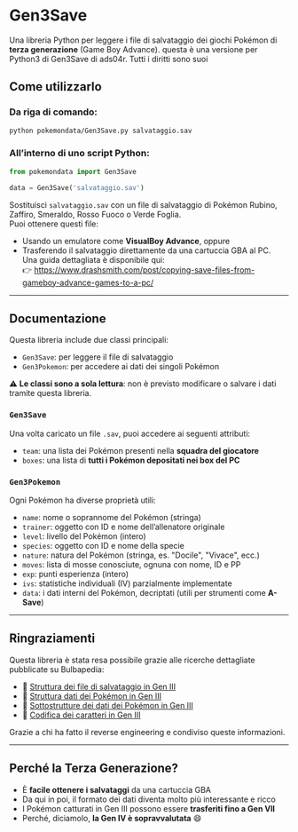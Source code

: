 # Gen3Save  
Una libreria Python per leggere i file di salvataggio dei giochi Pokémon di **terza generazione** (Game Boy Advance).
questa è una versione per Python3 di Gen3Save di ads04r. Tutti i diritti sono suoi

## Come utilizzarlo

### Da riga di comando:
```bash
python pokemondata/Gen3Save.py salvataggio.sav
```

### All’interno di uno script Python:
```python
from pokemondata import Gen3Save

data = Gen3Save('salvataggio.sav')
```

Sostituisci `salvataggio.sav` con un file di salvataggio di Pokémon Rubino, Zaffiro, Smeraldo, Rosso Fuoco o Verde Foglia.  
Puoi ottenere questi file:

- Usando un emulatore come **VisualBoy Advance**, oppure  
- Trasferendo il salvataggio direttamente da una cartuccia GBA al PC.  
  Una guida dettagliata è disponibile qui:  
  👉 https://www.drashsmith.com/post/copying-save-files-from-gameboy-advance-games-to-a-pc/

---

## Documentazione

Questa libreria include due classi principali:  
- `Gen3Save`: per leggere il file di salvataggio  
- `Gen3Pokemon`: per accedere ai dati dei singoli Pokémon  

⚠️ **Le classi sono a sola lettura**: non è previsto modificare o salvare i dati tramite questa libreria.

### `Gen3Save`
Una volta caricato un file `.sav`, puoi accedere ai seguenti attributi:

- `team`: una lista dei Pokémon presenti nella **squadra del giocatore**
- `boxes`: una lista di **tutti i Pokémon depositati nei box del PC**

### `Gen3Pokemon`
Ogni Pokémon ha diverse proprietà utili:

- `name`: nome o soprannome del Pokémon (stringa)
- `trainer`: oggetto con ID e nome dell’allenatore originale
- `level`: livello del Pokémon (intero)
- `species`: oggetto con ID e nome della specie
- `nature`: natura del Pokémon (stringa, es. "Docile", "Vivace", ecc.)
- `moves`: lista di mosse conosciute, ognuna con nome, ID e PP
- `exp`: punti esperienza (intero)
- `ivs`: statistiche individuali (IV) parzialmente implementate
- `data`: i dati interni del Pokémon, decriptati (utili per strumenti come **A-Save**)

---

## Ringraziamenti

Questa libreria è stata resa possibile grazie alle ricerche dettagliate pubblicate su Bulbapedia:

- 📘 [Struttura dei file di salvataggio in Gen III](https://bulbapedia.bulbagarden.net/wiki/Save_data_structure_in_Generation_III)  
- 📘 [Struttura dati dei Pokémon in Gen III](https://bulbapedia.bulbagarden.net/wiki/Pokémon_data_structure_in_Generation_III)  
- 📘 [Sottostrutture dei dati dei Pokémon in Gen III](https://bulbapedia.bulbagarden.net/wiki/Pokémon_data_substructures_in_Generation_III)  
- 📘 [Codifica dei caratteri in Gen III](https://bulbapedia.bulbagarden.net/wiki/Character_encoding_in_Generation_III)

Grazie a chi ha fatto il reverse engineering e condiviso queste informazioni.

---

## Perché la Terza Generazione?

- È **facile ottenere i salvataggi** da una cartuccia GBA
- Da qui in poi, il formato dei dati diventa molto più interessante e ricco
- I Pokémon catturati in Gen III possono essere **trasferiti fino a Gen VII**
- Perché, diciamolo, **la Gen IV è sopravvalutata** 😄
